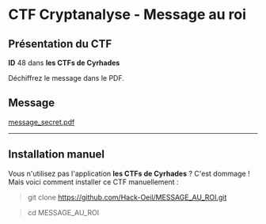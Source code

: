 # CTF Cryptanalyse - Message au roi

## Présentation du CTF 
**ID** 48 dans **les CTFs de Cyrhades**

Déchiffrez le message dans le PDF.



## Message
[message_secret.pdf](message_secret.pdf)

-----------

## Installation manuel
Vous n'utilisez pas l'application **les CTFs de Cyrhades** ? C'est dommage !
Mais voici comment installer ce CTF manuellement :

> git clone https://github.com/Hack-Oeil/MESSAGE_AU_ROI.git

> cd MESSAGE_AU_ROI
